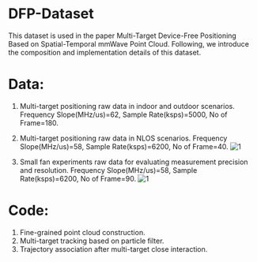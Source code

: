 # DFP-Dataset
This dataset is used in the paper Multi-Target Device-Free Positioning Based on Spatial-Temporal mmWave Point Cloud.
Following, we introduce the composition and implementation details of this dataset.

# Data:
1. Multi-target positioning raw data in indoor and outdoor scenarios.
   Frequency Slope(MHz/us)=62, Sample Rate(ksps)=5000, No of Frame=180.

2. Multi-target positioning raw data in NLOS scenarios.
   Frequency Slope(MHz/us)=58, Sample Rate(ksps)=6200, No of Frame=40.
![1](images/图片1.png)
3. Small fan experiments raw data for evaluating measurement precision and resolution.
   Frequency Slope(MHz/us)=58, Sample Rate(ksps)=6200, No of Frame=90.
![1](images/图片2.png)
# Code: 
1. Fine-grained point cloud construction.
2. Multi-target tracking based on particle filter.
3. Trajectory association after multi-target close interaction.
